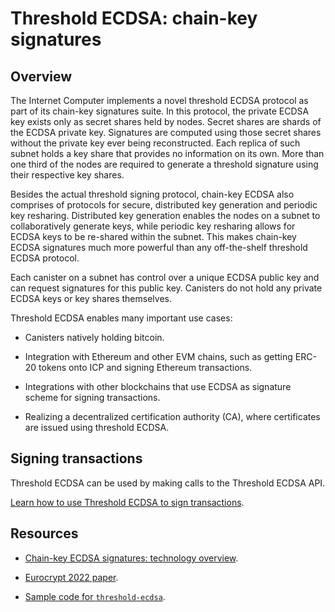 # Threshold ECDSA: chain-key signatures
## Overview
The Internet Computer implements a novel threshold ECDSA protocol as part of its chain-key signatures suite. In this protocol, the private ECDSA key exists only as secret shares held by nodes. Secret shares are shards of the ECDSA private key. Signatures are computed using those secret shares without the private key ever being reconstructed. Each replica of such subnet holds a key share that provides no information on its own. More than one third of the nodes are required to generate a threshold signature using their respective key shares. 

Besides the actual threshold signing protocol, chain-key ECDSA also comprises of protocols for secure, distributed key generation and periodic key resharing. Distributed key generation enables the nodes on a subnet to collaboratively generate keys, while periodic key resharing allows for ECDSA keys to be re-shared within the subnet. This makes chain-key ECDSA signatures much more powerful than any off-the-shelf threshold ECDSA protocol.

Each canister on a subnet has control over a unique ECDSA public key and can request signatures for this public key. Canisters do not hold any private ECDSA keys or key shares themselves. 

Threshold ECDSA enables many important use cases:

-   Canisters natively holding bitcoin.

-   Integration with Ethereum and other EVM chains, such as getting ERC-20 tokens onto ICP and signing Ethereum transactions.

-   Integrations with other blockchains that use ECDSA as signature scheme for signing transactions.

-   Realizing a decentralized certification authority (CA), where certificates are issued using threshold ECDSA.


## Signing transactions

Threshold ECDSA can be used by making calls to the Threshold ECDSA API. 

[Learn how to use Threshold ECDSA to sign transactions](./signing-transactions.md).

## Resources
- [Chain-key ECDSA signatures: technology overview](./t-ecdsa-how-it-works.md).

- [Eurocrypt 2022 paper](https://eprint.iacr.org/2021/1330).

- [Sample code for `threshold-ecdsa`](https://github.com/dfinity/examples/tree/master/motoko/threshold-ecdsa).

